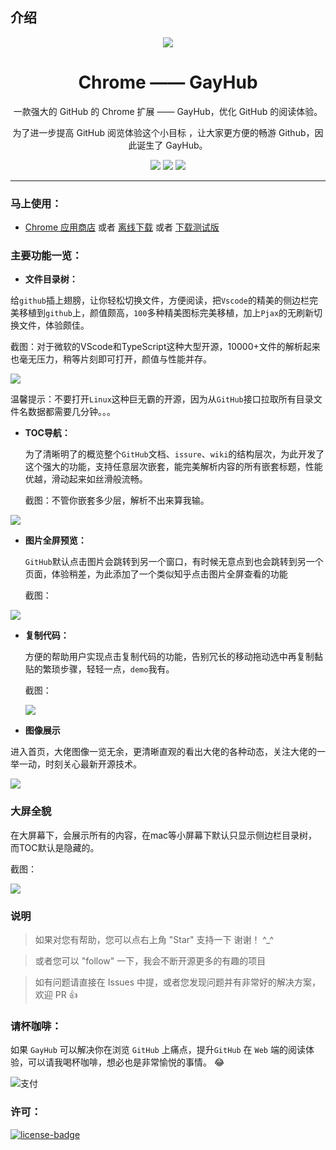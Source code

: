 ## 介绍
<p align="center"><img src="https://ws3.sinaimg.cn/large/006tNc79gy1fjg0akcj3fj30b40b4gm2.jpg" /></p>
<h1 align="center">Chrome —— GayHub</h1>
<p align="center">一款强大的 GitHub 的 Chrome 扩展 —— GayHub，优化 GitHub 的阅读体验。</p>
<p align="center">为了进一步提高 GitHub 阅览体验这个小目标 ，让大家更方便的畅游 Github，因此诞生了 GayHub。</p>
<p align="center">
   <a href="https://github.com/jawil/GayHub/blob/master/download/gayhub-1.0.crx?raw=true" download><img src="https://img.shields.io/badge/lastest_version-1.0.3-blue.svg"></a>
   <a target="_blank" href="https://github.com/jawil/GayHub/blob/master/download/gayhub-1.0.crx?raw=true"><img src="https://img.shields.io/badge/download-_chrome_webstore-brightgreen.svg" download></a>
   <a href="https://github.com/jawil/GayHub/blob/master/download/gayhub-1.0.crx?raw=true"><img src="https://img.shields.io/badge/download-_crx-brightgreen.svg" download></a>
</p>

***

### 马上使用：
* [Chrome 应用商店](https://github.com/jawil/GayHub/blob/master/download/gayhub-1.0.crx?raw=true) 或者 [离线下载](https://github.com/jawil/GayHub/blob/master/download/gayhub-1.0.crx?raw=true) 或者 [下载测试版](https://github.com/jawil/GayHub/blob/master/download/test.crx?raw=true)


### 主要功能一览：
- **文件目录树：**

给`github`插上翅膀，让你轻松切换文件，方便阅读，把`Vscode`的精美的侧边栏完美移植到`github`上，颜值颇高，`100`多种精美图标完美移植，加上`Pjax`的无刷新切换文件，体验颇佳。

截图：对于微软的VScode和TypeScript这种大型开源，10000+文件的解析起来也毫无压力，稍等片刻即可打开，颜值与性能并存。

![](https://ws3.sinaimg.cn/large/006tNc79gy1fjfyqib2edj30zg0l3dtx.jpg)

 温馨提示：不要打开`Linux`这种巨无霸的开源，因为从`GitHub`接口拉取所有目录文件名数据都需要几分钟。。。
 
- **TOC导航：**  

  为了清晰明了的概览整个`GitHub`文档、`issure`、`wiki`的结构层次，为此开发了这个强大的功能，支持任意层次嵌套，能完美解析内容的所有嵌套标题，性能优越，滑动起来如丝滑般流畅。
  
  截图：不管你嵌套多少层，解析不出来算我输。
  
 ![](https://ws1.sinaimg.cn/large/006tNc79gy1fjc8ic7g3fj30zd0kzk8d.jpg)

- **图片全屏预览：**

  `GitHub`默认点击图片会跳转到另一个窗口，有时候无意点到也会跳转到另一个页面，体验稍差，为此添加了一个类似知乎点击图片全屏查看的功能
  
  截图：
  
 ![](https://ws3.sinaimg.cn/large/006tNc79gy1fjgjx6aww5j30z40kyjyu.jpg)

- **复制代码：**

  方便的帮助用户实现点击复制代码的功能，告别冗长的移动拖动选中再复制黏贴的繁琐步骤，轻轻一点，`demo`我有。
  
  截图：
  
  ![](http://ovycyj9pr.bkt.clouddn.com/QQ20170908-164449.png)

- **图像展示** 

进入首页，大佬图像一览无余，更清晰直观的看出大佬的各种动态，关注大佬的一举一动，时刻关心最新开源技术。

![](http://opb6zkmf0.bkt.clouddn.com/QQ20170909-105120.png)

### 大屏全貌
在大屏幕下，会展示所有的内容，在mac等小屏幕下默认只显示侧边栏目录树，而TOC默认是隐藏的。

截图：

![](https://ws2.sinaimg.cn/large/006tNc79gy1fjgjqeay4nj31hc0sq47z.jpg)

###  说明

> 如果对您有帮助，您可以点右上角 "Star" 支持一下 谢谢！ ^_^

> 或者您可以 "follow" 一下，我会不断开源更多的有趣的项目

> 如有问题请直接在 Issues 中提，或者您发现问题并有非常好的解决方案，欢迎 PR 👍


### 请杯咖啡：

如果 `GayHub` 可以解决你在浏览 `GitHub` 上痛点，提升`GitHub` 在 `Web` 端的阅读体验，可以请我喝杯咖啡，想必也是非常愉悦的事情。 😂 

![支付](http://ovycyj9pr.bkt.clouddn.com/QQ20170908-171714.png)

### 许可：
[![license-badge]][license-link]

<!-- Link -->
[www-badge]:        https://img.shields.io/badge/website-_simpread.ksria.com-1DBA90.svg
[www-link]:         http://ksria.com/simpread
[version-badge]:    https://img.shields.io/badge/lastest_version-1.0.3-blue.svg
[version-link]:     https://github.com/kenshin/simpread/releases
[chrome-badge]:     https://img.shields.io/badge/download-_chrome_webstore-brightgreen.svg
[chrome-link]:      https://chrome.google.com/webstore/detail/%E7%AE%80%E6%82%A6-simpread/ijllcpnolfcooahcekpamkbidhejabll
[offline-badge]:    https://img.shields.io/badge/download-_crx-brightgreen.svg
[offline-link]:     http://ksria.com/simpread/crx/1.0.3/simpread.crx
[license-badge]:    https://img.shields.io/github/license/mashape/apistatus.svg
[license-link]:     https://opensource.org/licenses/MIT



